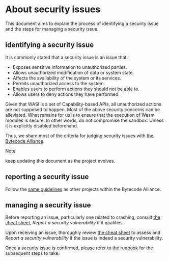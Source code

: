 # About security issues

This document aims to explain the process of identifying a security issue and the steps for managing a security issue.

## identifying a security issue

It is commonly stated that a security issue is an issue that:

- Exposes sensitive information to unauthorized parties.
- Allows unauthorized modification of data or system state.
- Affects the availability of the system or its services.
- Permits unauthorized access to the system.
- Enables users to perform actions they should not be able to.
- Allows users to deny actions they have performed.

Given that WASI is a set of Capability-based APIs, all unauthorized actions are not supposed to happen. Most of the above security concerns can be alleviated. What remains for us is to ensure that the execution of Wasm modules is secure. In other words, do not compromise the sandbox. Unless it is explicitly disabled beforehand.

Thus, we share most of the criteria for judging security issues with [the Bytecode Alliance](https://github.com/bytecodealliance/rfcs/blob/main/accepted/what-is-considered-a-security-bug.md#definition).

> [!NOTE]
> keep updating this document as the project evolves.

## reporting a security issue

Follow the [same guidelines](https://bytecodealliance.org/security) as other projects within the Bytecode Alliance.

## managing a security issue

Before reporting an issue, particularly one related to crashing, consult [the cheat sheet](https://github.com/bytecodealliance/rfcs/blob/main/accepted/what-is-considered-a-security-bug.md#cheat-sheet-is-this-bug-considered-a-security-vulnerability), _Report a security vulnerability_ if it qualifies.

Upon receiving an issue, thoroughly review [the cheat sheet](https://github.com/bytecodealliance/rfcs/blob/main/accepted/what-is-considered-a-security-bug.md#cheat-sheet-is-this-bug-considered-a-security-vulnerability) to assess and _Report a security vulnerability_ if the issue is indeed a security vulnerability.

Once a security issue is confirmed, please refer to [the runbook](https://github.com/bytecodealliance/rfcs/blob/main/accepted/vulnerability-response-runbook.md) for the subsequent steps to take.
